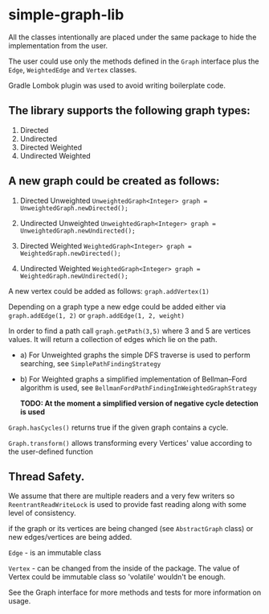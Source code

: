 # simple-graph-lib
All the classes intentionally are placed under the same package to hide the implementation from the user.

The user could use only the methods defined in the `Graph` interface plus the `Edge`, `WeightedEdge` and `Vertex` classes.

Gradle Lombok plugin was used to avoid writing boilerplate code.

## The library supports the following graph types:
1. Directed
2. Undirected
3. Directed Weighted
4. Undirected Weighted

## A new graph could be created as follows:
1. Directed Unweighted
    `UnweightedGraph<Integer> graph = UnweightedGraph.newDirected();`

2. Undirected Unweighted
    `UnweightedGraph<Integer> graph = UnweightedGraph.newUndirected();`

3. Directed Weighted
    `WeightedGraph<Integer> graph = WeightedGraph.newDirected();`

4. Undirected Weighted
    `WeightedGraph<Integer> graph = WeightedGraph.newUndirected();`

A new vertex could be added as follows:
    `graph.addVertex(1)`

Depending on a graph type a new edge could be added either via `graph.addEdge(1, 2)` or `graph.addEdge(1, 2, weight)`

In order to find a path call `graph.getPath(3,5)` where 3 and 5 are vertices values. It will return a collection of edges which lie on the path.
* a) For Unweighted graphs the simple DFS traverse is used to perform searching, see `SimplePathFindingStrategy`
* b) For Weighted graphs a simplified implementation of Bellman–Ford algorithm is used, see `BellmanFordPathFindingInWeightedGraphStrategy`
    
    **TODO: At the moment a simplified version of negative cycle detection is used**

`Graph.hasCycles()` returns true if the given graph contains a cycle.

`Graph.transform()` allows transforming every Vertices' value according to the user-defined function

## Thread Safety.
We assume that there are multiple readers and a very few writers so
`ReentrantReadWriteLock` is used to provide fast reading along with some level of consistency.

if the graph or its vertices are being changed (see `AbstractGraph` class) or new edges/vertices are being added.

`Edge` - is an immutable class

`Vertex` - can be changed from the inside of the package. The value of Vertex could be immutable class so 'volatile' wouldn't be enough.

See the Graph interface for more methods and tests for more information on usage.
